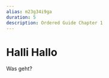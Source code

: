 ```yaml
---
alias: m23g34i9ga
duration: 5
description: Ordered Guide Chapter 1
---
```


# Halli Hallo
Was geht?
